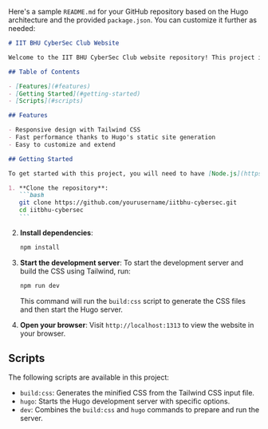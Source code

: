 Here's a sample `README.md` for your GitHub repository based on the Hugo architecture and the provided `package.json`. You can customize it further as needed:

````markdown
# IIT BHU CyberSec Club Website

Welcome to the IIT BHU CyberSec Club website repository! This project is built using Hugo, a fast and modern static site generator, along with Tailwind CSS for styling.

## Table of Contents

- [Features](#features)
- [Getting Started](#getting-started)
- [Scripts](#scripts)

## Features

- Responsive design with Tailwind CSS
- Fast performance thanks to Hugo's static site generation
- Easy to customize and extend

## Getting Started

To get started with this project, you will need to have [Node.js](https://nodejs.org/) installed on your machine. You will also need Hugo installed. Follow these steps to set up the project:

1. **Clone the repository**:
   ```bash
   git clone https://github.com/yourusername/iitbhu-cybersec.git
   cd iitbhu-cybersec
   ```
````

2. **Install dependencies**:

   ```bash
   npm install
   ```

3. **Start the development server**:
   To start the development server and build the CSS using Tailwind, run:

   ```bash
   npm run dev
   ```

   This command will run the `build:css` script to generate the CSS files and then start the Hugo server.

4. **Open your browser**:
   Visit `http://localhost:1313` to view the website in your browser.

## Scripts

The following scripts are available in this project:

- `build:css`: Generates the minified CSS from the Tailwind CSS input file.
- `hugo`: Starts the Hugo development server with specific options.
- `dev`: Combines the `build:css` and `hugo` commands to prepare and run the server.
